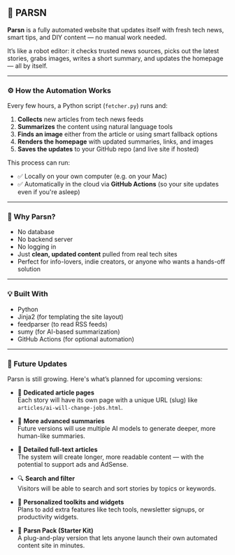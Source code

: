 ## 📡 PARSN 

**Parsn** is a fully automated website that updates itself with fresh tech news, smart tips, and DIY content — no manual work needed.

It’s like a robot editor: it checks trusted news sources, picks out the latest stories, grabs images, writes a short summary, and updates the homepage — all by itself.

---

### ⚙️ How the Automation Works

Every few hours, a Python script (`fetcher.py`) runs and:

1. **Collects** new articles from tech news feeds  
2. **Summarizes** the content using natural language tools  
3. **Finds an image** either from the article or using smart fallback options  
4. **Renders the homepage** with updated summaries, links, and images  
5. **Saves the updates** to your GitHub repo (and live site if hosted)

This process can run:
- ✅ Locally on your own computer (e.g. on your Mac)
- ✅ Automatically in the cloud via **GitHub Actions** (so your site updates even if you're asleep)

---

### 🧠 Why Parsn?

- No database  
- No backend server  
- No logging in  
- Just **clean, updated content** pulled from real tech sites  
- Perfect for info-lovers, indie creators, or anyone who wants a hands-off solution

---

### 💡 Built With

- Python  
- Jinja2 (for templating the site layout)  
- feedparser (to read RSS feeds)  
- sumy (for AI-based summarization)  
- GitHub Actions (for optional automation)

---

### 🔮 Future Updates

Parsn is still growing. Here's what’s planned for upcoming versions:

- 📝 **Dedicated article pages**  
  Each story will have its own page with a unique URL (slug) like `articles/ai-will-change-jobs.html`.

- 🧠 **More advanced summaries**  
  Future versions will use multiple AI models to generate deeper, more human-like summaries.

- 📖 **Detailed full-text articles**  
  The system will create longer, more readable content — with the potential to support ads and AdSense.

- 🔍 **Search and filter**  
  Visitors will be able to search and sort stories by topics or keywords.

- 🧰 **Personalized toolkits and widgets**  
  Plans to add extra features like tech tools, newsletter signups, or productivity widgets.

- 🚀 **Parsn Pack (Starter Kit)**  
  A plug-and-play version that lets anyone launch their own automated content site in minutes.
